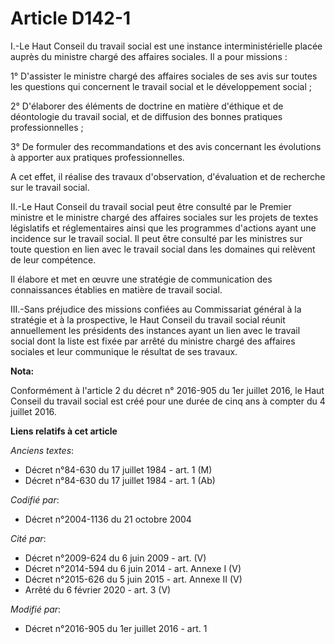 # Article D142-1

I.-Le Haut Conseil du travail social est une instance interministérielle placée auprès du ministre chargé des affaires
sociales. Il a pour missions : 

1° D'assister le ministre chargé des affaires sociales de ses avis sur toutes les questions qui concernent le travail social
et le développement social ; 

2° D'élaborer des éléments de doctrine en matière d'éthique et de déontologie du travail social, et de diffusion des bonnes
pratiques professionnelles ; 

3° De formuler des recommandations et des avis concernant les évolutions à apporter aux pratiques professionnelles. 

A cet effet, il réalise des travaux d'observation, d'évaluation et de recherche sur le travail social. 

II.-Le Haut Conseil du travail social peut être consulté par le Premier ministre et le ministre chargé des affaires sociales
sur les projets de textes législatifs et réglementaires ainsi que les programmes d'actions ayant une incidence sur le travail
social. Il peut être consulté par les ministres sur toute question en lien avec le travail social dans les domaines qui
relèvent de leur compétence. 

Il élabore et met en œuvre une stratégie de communication des connaissances établies en matière de travail social. 

III.-Sans préjudice des missions confiées au Commissariat général à la stratégie et à la prospective, le Haut Conseil du
travail social réunit annuellement les présidents des instances ayant un lien avec le travail social dont la liste est fixée
par arrêté du ministre chargé des affaires sociales et leur communique le résultat de ses travaux.

**Nota:**

Conformément à l'article 2 du décret n° 2016-905 du 1er juillet 2016, le Haut Conseil du travail social est créé pour une
durée de cinq ans à compter du 4 juillet 2016.

**Liens relatifs à cet article**

_Anciens textes_:

  - Décret n°84-630 du 17 juillet 1984 - art. 1 (M)
  - Décret n°84-630 du 17 juillet 1984 - art. 1 (Ab)

_Codifié par_:

  - Décret n°2004-1136 du 21 octobre 2004

_Cité par_:

  - Décret n°2009-624 du 6 juin 2009 - art. (V)
  - Décret n°2014-594 du 6 juin 2014 - art. Annexe I (V)
  - Décret n°2015-626 du 5 juin 2015 - art. Annexe II (V)
  - Arrêté du 6 février 2020 - art. 3 (V)

_Modifié par_:

  - Décret n°2016-905 du 1er juillet 2016 - art. 1
